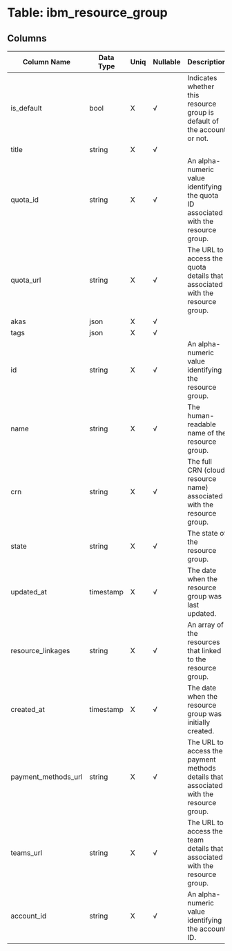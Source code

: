 # Table: ibm_resource_group

## Columns 

|  Column Name   |  Data Type  | Uniq | Nullable | Description | 
|  ----  | ----  | ----  | ----  | ---- | 
| is_default | bool | X | √ | Indicates whether this resource group is default of the account or not. | 
| title | string | X | √ |  | 
| quota_id | string | X | √ | An alpha-numeric value identifying the quota ID associated with the resource group. | 
| quota_url | string | X | √ | The URL to access the quota details that associated with the resource group. | 
| akas | json | X | √ |  | 
| tags | json | X | √ |  | 
| id | string | X | √ | An alpha-numeric value identifying the resource group. | 
| name | string | X | √ | The human-readable name of the resource group. | 
| crn | string | X | √ | The full CRN (cloud resource name) associated with the resource group. | 
| state | string | X | √ | The state of the resource group. | 
| updated_at | timestamp | X | √ | The date when the resource group was last updated. | 
| resource_linkages | string | X | √ | An array of the resources that linked to the resource group. | 
| created_at | timestamp | X | √ | The date when the resource group was initially created. | 
| payment_methods_url | string | X | √ | The URL to access the payment methods details that associated with the resource group. | 
| teams_url | string | X | √ | The URL to access the team details that associated with the resource group. | 
| account_id | string | X | √ | An alpha-numeric value identifying the account ID. | 


